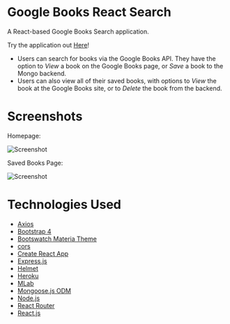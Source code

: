 # Google Books React Search

A React-based Google Books Search application.

Try the application out [Here](https://reactbooksgooglesearch.herokuapp.com/)!

- Users can search for books via the Google Books API. They have the option to _View_ a book on the Google Books page, or _Save_ a book to the Mongo backend.
- Users can also view all of their saved books, with options to _View_ the book at the Google Books site, or to _Delete_ the book from the backend.

# Screenshots 

Homepage:

![Screenshot](https://i.ibb.co/V2GyBDL/homepage1.png)

Saved Books Page:

![Screenshot](https://i.ibb.co/3szvTXm/saved.png)

# Technologies Used

- [Axios](https://www.npmjs.com/package/axios)
- [Bootstrap 4](https://getbootstrap.com/docs/4.3/getting-started/introduction/)
- [Bootswatch Materia Theme](https://bootswatch.com/materia/)
- [cors](https://www.npmjs.com/package/cors)
- [Create React App](https://facebook.github.io/create-react-app/)
- [Express.js](https://expressjs.com/)
- [Helmet](https://www.npmjs.com/package/helmet)
- [Heroku](https://www.heroku.com)
- [MLab](https://mlab.com/)
- [Mongoose.js ODM](https://mongoosejs.com/)
- [Node.js](https://nodejs.org/)
- [React Router](https://reacttraining.com/react-router/web/guides/philosophy)
- [React.js](https://reactjs.org)

